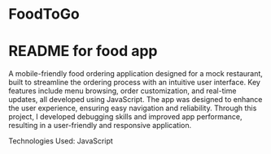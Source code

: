 # FoodToGo
 # README for food app #
A mobile-friendly food ordering application designed for a mock restaurant, built to streamline the ordering process with an intuitive user interface. Key features include menu browsing, order customization, and real-time updates, all developed using JavaScript. The app was designed to enhance the user experience, ensuring easy navigation and reliability. Through this project, I developed debugging skills and improved app performance, resulting in a user-friendly and responsive application.

Technologies Used: JavaScript

